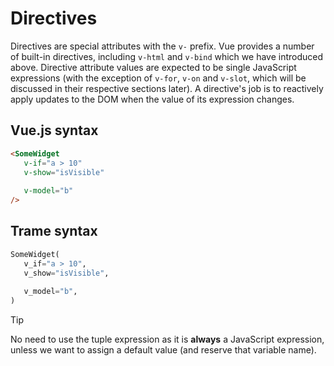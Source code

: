# Directives

Directives are special attributes with the `v-` prefix. Vue provides a number of built-in directives, including `v-html` and `v-bind` which we have introduced above. Directive attribute values are expected to be single JavaScript expressions (with the exception of `v-for`, `v-on` and `v-slot`, which will be discussed in their respective sections later). A directive's job is to reactively apply updates to the DOM when the value of its expression changes.

## Vue.js syntax

```html
<SomeWidget
   v-if="a > 10"
   v-show="isVisible"
   
   v-model="b"
/>
```

## Trame syntax

```python
SomeWidget(
   v_if="a > 10",
   v_show="isVisible",
   
   v_model="b",
)
```

> [!TIP]
> No need to use the tuple expression as it is __always__ a JavaScript expression, unless we want to assign a default value (and reserve that variable name).
